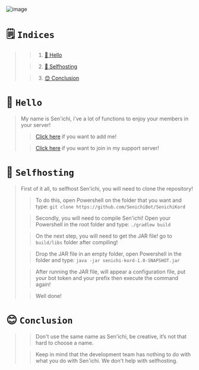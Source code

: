 ![image](https://cdn.discordapp.com/emojis/820733081966608415.png?v=1)

# 🗒️ `Indices`
>
>> 1. [👋 Hello](https://github.com/SenichiBot/SenichiKord/tree/readme#-hello)
> 
>> 2. [🚀 Selfhosting](https://github.com/SenichiBot/SenichiKord/tree/readme#-selfhosting)
>
>> 3. [😊 Conclusion](https://github.com/SenichiBot/SenichiKord/tree/readme#-conclusion)
# 👋 `Hello`
> My name is Sen'ichi, i've a lot of functions to enjoy your members in your server!
>> [Click here](https://discord.com/api/oauth2/authorize?client_id=758128536908988436&permissions=37080128&scope=bot) if you want to add me!
>
>> [Click here](https://discord.gg/Akw8UAd) if you want to join in my support server!
# 🚀 `Selfhosting`
> First of it all, to selfhost Sen'ichi, you will need to clone the repository!
>
>> To do this, open Powershell on the folder that you want and type: `git clone https://github.com/SenichiBot/SenichiKord`
>
>> Secondly, you will need to compile Sen'ichi! Open your Powershell in the root folder and type: `./gradlew build`
> 
>> On the next step, you will need to get the JAR file! go to `build/libs` folder after compiling!
> 
>> Drop the JAR file in an empty folder, open Powershell in the folder and type: `java -jar senichi-kord-1.0-SNAPSHOT.jar`
> 
>> After running the JAR file, will appear a configuration file, put your bot token and your prefix then execute the command again!
> 
>> Well done!
# 😊 `Conclusion`
>> Don't use the same name as Sen'ichi, be creative, it’s not that hard to choose a name.
>
>>Keep in mind that the development team has nothing to do with what you do with Sen'ichi. We don't help with selfhosting.
